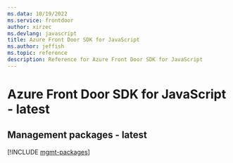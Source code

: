 ```yaml
---
ms.data: 10/19/2022
ms.service: frontdoor
author: xirzec
ms.devlang: javascript
title: Azure Front Door SDK for JavaScript
ms.author: jeffish
ms.topic: reference
description: Reference for Azure Front Door SDK for JavaScript
---
```

# Azure Front Door SDK for JavaScript - latest

## Management packages - latest
[!INCLUDE [mgmt-packages](front-door-mgmt-index.md)]